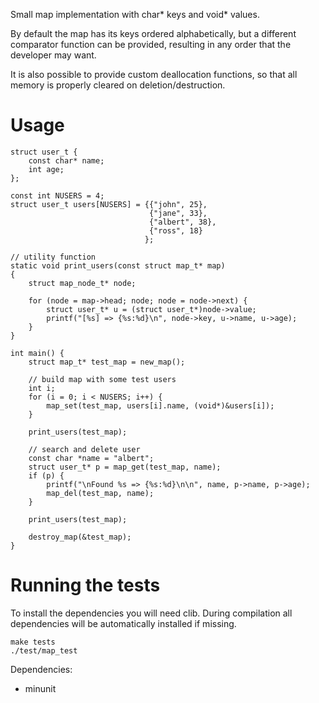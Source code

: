 Small map implementation with char* keys and void* values.

By default the map has its keys ordered alphabetically, but a different comparator function can be provided, resulting in any order that the developer may want.

It is also possible to provide custom deallocation functions, so that all memory is properly cleared on deletion/destruction.

Usage
=====

```
struct user_t {
    const char* name;
    int age;
};

const int NUSERS = 4;
struct user_t users[NUSERS] = {{"john", 25},
                               {"jane", 33},
                               {"albert", 38},
                               {"ross", 18}
                              };

// utility function
static void print_users(const struct map_t* map)
{
    struct map_node_t* node;
    
    for (node = map->head; node; node = node->next) {
        struct user_t* u = (struct user_t*)node->value;
        printf("[%s] => {%s:%d}\n", node->key, u->name, u->age);
    }
}

int main() {
    struct map_t* test_map = new_map();

    // build map with some test users
    int i;
    for (i = 0; i < NUSERS; i++) {
        map_set(test_map, users[i].name, (void*)&users[i]);
    }

    print_users(test_map);

    // search and delete user
    const char *name = "albert";
    struct user_t* p = map_get(test_map, name);
    if (p) {
        printf("\nFound %s => {%s:%d}\n\n", name, p->name, p->age);
        map_del(test_map, name);
    }

    print_users(test_map);

    destroy_map(&test_map);
}

```



Running the tests
=============

To install the dependencies you will need clib. During compilation all dependencies will be automatically installed if missing.

```
make tests
./test/map_test
```

Dependencies:

* minunit
